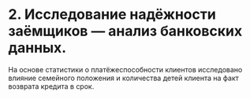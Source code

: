 # 2. Исследование надёжности заёмщиков — анализ банковских данных.

На основе статистики о платёжеспособности клиентов исследовано влияние семейного положения и количества детей клиента на факт возврата кредита в срок.




 
